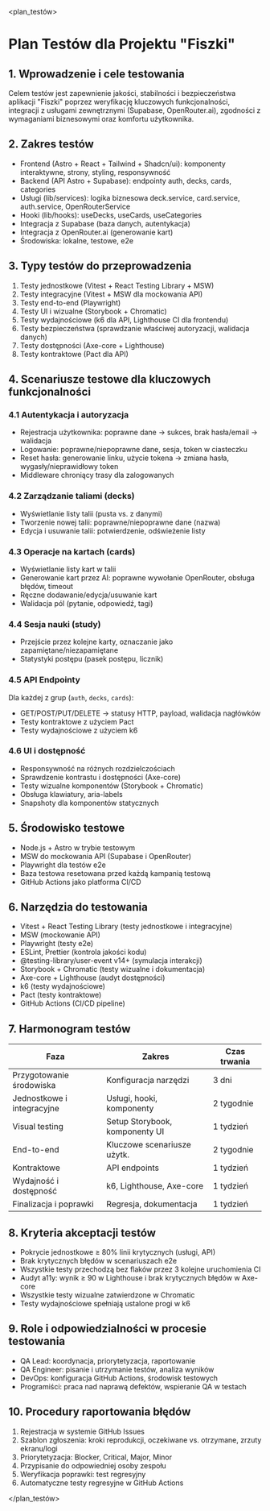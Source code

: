 <plan_testów>

# Plan Testów dla Projektu "Fiszki"

## 1. Wprowadzenie i cele testowania

Celem testów jest zapewnienie jakości, stabilności i bezpieczeństwa aplikacji "Fiszki" poprzez weryfikację kluczowych funkcjonalności, integracji z usługami zewnętrznymi (Supabase, OpenRouter.ai), zgodności z wymaganiami biznesowymi oraz komfortu użytkownika.

## 2. Zakres testów

- Frontend (Astro + React + Tailwind + Shadcn/ui): komponenty interaktywne, strony, styling, responsywność
- Backend (API Astro + Supabase): endpointy auth, decks, cards, categories
- Usługi (lib/services): logika biznesowa deck.service, card.service, auth.service, OpenRouterService
- Hooki (lib/hooks): useDecks, useCards, useCategories
- Integracja z Supabase (baza danych, autentykacja)
- Integracja z OpenRouter.ai (generowanie kart)
- Środowiska: lokalne, testowe, e2e

## 3. Typy testów do przeprowadzenia

1. Testy jednostkowe (Vitest + React Testing Library + MSW)
2. Testy integracyjne (Vitest + MSW dla mockowania API)
3. Testy end-to-end (Playwright)
4. Testy UI i wizualne (Storybook + Chromatic)
5. Testy wydajnościowe (k6 dla API, Lighthouse CI dla frontendu)
6. Testy bezpieczeństwa (sprawdzanie właściwej autoryzacji, walidacja danych)
7. Testy dostępności (Axe-core + Lighthouse)
8. Testy kontraktowe (Pact dla API)

## 4. Scenariusze testowe dla kluczowych funkcjonalności

### 4.1 Autentykacja i autoryzacja

- Rejestracja użytkownika: poprawne dane → sukces, brak hasła/email → walidacja
- Logowanie: poprawne/niepoprawne dane, sesja, token w ciasteczku
- Reset hasła: generowanie linku, użycie tokena → zmiana hasła, wygasły/nieprawidłowy token
- Middleware chroniący trasy dla zalogowanych

### 4.2 Zarządzanie taliami (decks)

- Wyświetlanie listy talii (pusta vs. z danymi)
- Tworzenie nowej talii: poprawne/niepoprawne dane (nazwa)
- Edycja i usuwanie talii: potwierdzenie, odświeżenie listy

### 4.3 Operacje na kartach (cards)

- Wyświetlanie listy kart w talii
- Generowanie kart przez AI: poprawne wywołanie OpenRouter, obsługa błędów, timeout
- Ręczne dodawanie/edycja/usuwanie kart
- Walidacja pól (pytanie, odpowiedź, tagi)

### 4.4 Sesja nauki (study)

- Przejście przez kolejne karty, oznaczanie jako zapamiętane/niezapamiętane
- Statystyki postępu (pasek postępu, licznik)

### 4.5 API Endpointy

Dla każdej z grup (`auth`, `decks`, `cards`):

- GET/POST/PUT/DELETE → statusy HTTP, payload, walidacja nagłówków
- Testy kontraktowe z użyciem Pact
- Testy wydajnościowe z użyciem k6

### 4.6 UI i dostępność

- Responsywność na różnych rozdzielczościach
- Sprawdzenie kontrastu i dostępności (Axe-core)
- Testy wizualne komponentów (Storybook + Chromatic)
- Obsługa klawiatury, aria-labels
- Snapshoty dla komponentów statycznych

## 5. Środowisko testowe

- Node.js + Astro w trybie testowym
- MSW do mockowania API (Supabase i OpenRouter)
- Playwright dla testów e2e
- Baza testowa resetowana przed każdą kampanią testową
- GitHub Actions jako platforma CI/CD

## 6. Narzędzia do testowania

- Vitest + React Testing Library (testy jednostkowe i integracyjne)
- MSW (mockowanie API)
- Playwright (testy e2e)
- ESLint, Prettier (kontrola jakości kodu)
- @testing-library/user-event v14+ (symulacja interakcji)
- Storybook + Chromatic (testy wizualne i dokumentacja)
- Axe-core + Lighthouse (audyt dostępności)
- k6 (testy wydajnościowe)
- Pact (testy kontraktowe)
- GitHub Actions (CI/CD pipeline)

## 7. Harmonogram testów

| Faza                       | Zakres                         | Czas trwania |
| -------------------------- | ------------------------------ | ------------ |
| Przygotowanie środowiska   | Konfiguracja narzędzi          | 3 dni        |
| Jednostkowe i integracyjne | Usługi, hooki, komponenty      | 2 tygodnie   |
| Visual testing             | Setup Storybook, komponenty UI | 1 tydzień    |
| End-to-end                 | Kluczowe scenariusze użytk.    | 2 tygodnie   |
| Kontraktowe                | API endpoints                  | 1 tydzień    |
| Wydajność i dostępność     | k6, Lighthouse, Axe-core       | 1 tydzień    |
| Finalizacja i poprawki     | Regresja, dokumentacja         | 1 tydzień    |

## 8. Kryteria akceptacji testów

- Pokrycie jednostkowe ≥ 80% linii krytycznych (usługi, API)
- Brak krytycznych błędów w scenariuszach e2e
- Wszystkie testy przechodzą bez flaków przez 3 kolejne uruchomienia CI
- Audyt a11y: wynik ≥ 90 w Lighthouse i brak krytycznych błędów w Axe-core
- Wszystkie testy wizualne zatwierdzone w Chromatic
- Testy wydajnościowe spełniają ustalone progi w k6

## 9. Role i odpowiedzialności w procesie testowania

- QA Lead: koordynacja, priorytetyzacja, raportowanie
- QA Engineer: pisanie i utrzymanie testów, analiza wyników
- DevOps: konfiguracja GitHub Actions, środowisk testowych
- Programiści: praca nad naprawą defektów, wspieranie QA w testach

## 10. Procedury raportowania błędów

1. Rejestracja w systemie GitHub Issues
2. Szablon zgłoszenia: kroki reprodukcji, oczekiwane vs. otrzymane, zrzuty ekranu/logi
3. Priorytetyzacja: Blocker, Critical, Major, Minor
4. Przypisanie do odpowiedniej osoby zespołu
5. Weryfikacja poprawki: test regresyjny
6. Automatyczne testy regresyjne w GitHub Actions

</plan_testów>
